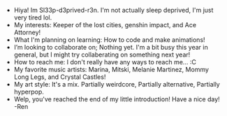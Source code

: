 - Hiya! Im Sl33p-d3prived-r3n. I'm not actually sleep deprived, I'm just very tired lol.
- My interests: Keeper of the lost cities, genshin impact, and Ace Attorney!
- What I'm planning on learning: How to code and make animations!
- I’m looking to collaborate on; Nothing yet. I'm a bit busy this year in general, but I might try collaberating on something next year!
- How to reach me: I don't really have any ways to reach me... :C
- My favorite music artists: Marina, Mitski, Melanie Martinez, Mommy Long Legs, and Crystal Castles!
- My art style: It's a mix. Partially weirdcore, Partially alternative, Partially hyperpop.
- Welp, you've reached the end of my little introduction! Have a nice day!
                                                                            -Ren
